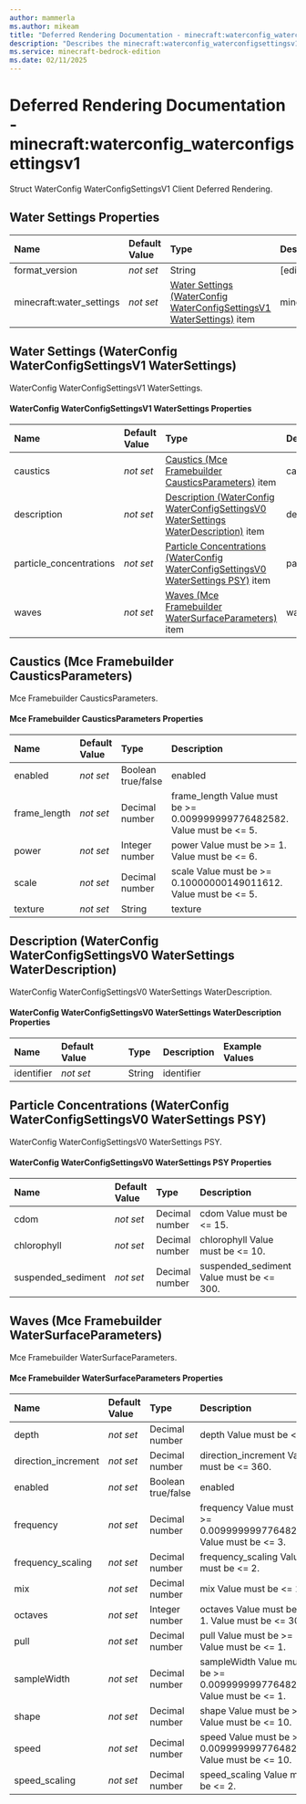 ```yaml
---
author: mammerla
ms.author: mikeam
title: "Deferred Rendering Documentation - minecraft:waterconfig_waterconfigsettingsv1"
description: "Describes the minecraft:waterconfig_waterconfigsettingsv1 deferred rendering"
ms.service: minecraft-bedrock-edition
ms.date: 02/11/2025 
---
```


# Deferred Rendering Documentation - minecraft:waterconfig_waterconfigsettingsv1

Struct WaterConfig WaterConfigSettingsV1 Client Deferred Rendering.


## Water Settings Properties

|Name       |Default Value |Type |Description |Example Values |
|:----------|:-------------|:----|:-----------|:------------- |
| format_version | *not set* | String | [editor(readonly:true)] |  | 
| minecraft:water_settings | *not set* | [Water Settings (WaterConfig WaterConfigSettingsV1 WaterSettings)](#water-settings-waterconfig-waterconfigsettingsv1-watersettings) item | minecraft:water_settings |  | 

## Water Settings (WaterConfig WaterConfigSettingsV1 WaterSettings)
WaterConfig WaterConfigSettingsV1 WaterSettings.


#### WaterConfig WaterConfigSettingsV1 WaterSettings Properties

|Name       |Default Value |Type |Description |Example Values |
|:----------|:-------------|:----|:-----------|:------------- |
| caustics | *not set* | [Caustics (Mce Framebuilder CausticsParameters)](#caustics-mce-framebuilder-causticsparameters) item | caustics |  | 
| description | *not set* | [Description (WaterConfig WaterConfigSettingsV0 WaterSettings WaterDescription)](#description-waterconfig-waterconfigsettingsv0-watersettings-waterdescription) item | description |  | 
| particle_concentrations | *not set* | [Particle Concentrations (WaterConfig WaterConfigSettingsV0 WaterSettings PSY)](#particle-concentrations-waterconfig-waterconfigsettingsv0-watersettings-psy) item | particle_concentrations |  | 
| waves | *not set* | [Waves (Mce Framebuilder WaterSurfaceParameters)](#waves-mce-framebuilder-watersurfaceparameters) item | waves |  | 

## Caustics (Mce Framebuilder CausticsParameters)
Mce Framebuilder CausticsParameters.


#### Mce Framebuilder CausticsParameters Properties

|Name       |Default Value |Type |Description |Example Values |
|:----------|:-------------|:----|:-----------|:------------- |
| enabled | *not set* | Boolean true/false | enabled |  | 
| frame_length | *not set* | Decimal number | frame_length Value must be >= 0.009999999776482582. Value must be <= 5. |  | 
| power | *not set* | Integer number | power Value must be >= 1. Value must be <= 6. |  | 
| scale | *not set* | Decimal number | scale Value must be >= 0.10000000149011612. Value must be <= 5. |  | 
| texture | *not set* | String | texture |  | 

## Description (WaterConfig WaterConfigSettingsV0 WaterSettings WaterDescription)
WaterConfig WaterConfigSettingsV0 WaterSettings WaterDescription.


#### WaterConfig WaterConfigSettingsV0 WaterSettings WaterDescription Properties

|Name       |Default Value |Type |Description |Example Values |
|:----------|:-------------|:----|:-----------|:------------- |
| identifier | *not set* | String | identifier |  | 

## Particle Concentrations (WaterConfig WaterConfigSettingsV0 WaterSettings PSY)
WaterConfig WaterConfigSettingsV0 WaterSettings PSY.


#### WaterConfig WaterConfigSettingsV0 WaterSettings PSY Properties

|Name       |Default Value |Type |Description |Example Values |
|:----------|:-------------|:----|:-----------|:------------- |
| cdom | *not set* | Decimal number | cdom Value must be <= 15. |  | 
| chlorophyll | *not set* | Decimal number | chlorophyll Value must be <= 10. |  | 
| suspended_sediment | *not set* | Decimal number | suspended_sediment Value must be <= 300. |  | 

## Waves (Mce Framebuilder WaterSurfaceParameters)
Mce Framebuilder WaterSurfaceParameters.


#### Mce Framebuilder WaterSurfaceParameters Properties

|Name       |Default Value |Type |Description |Example Values |
|:----------|:-------------|:----|:-----------|:------------- |
| depth | *not set* | Decimal number | depth Value must be <= 3. |  | 
| direction_increment | *not set* | Decimal number | direction_increment Value must be <= 360. |  | 
| enabled | *not set* | Boolean true/false | enabled |  | 
| frequency | *not set* | Decimal number | frequency Value must be >= 0.009999999776482582. Value must be <= 3. |  | 
| frequency_scaling | *not set* | Decimal number | frequency_scaling Value must be <= 2. |  | 
| mix | *not set* | Decimal number | mix Value must be <= 1. |  | 
| octaves | *not set* | Integer number | octaves Value must be >= 1. Value must be <= 30. |  | 
| pull | *not set* | Decimal number | pull Value must be >= -1. Value must be <= 1. |  | 
| sampleWidth | *not set* | Decimal number | sampleWidth Value must be >= 0.009999999776482582. Value must be <= 1. |  | 
| shape | *not set* | Decimal number | shape Value must be >= 1. Value must be <= 10. |  | 
| speed | *not set* | Decimal number | speed Value must be >= 0.009999999776482582. Value must be <= 10. |  | 
| speed_scaling | *not set* | Decimal number | speed_scaling Value must be <= 2. |  | 